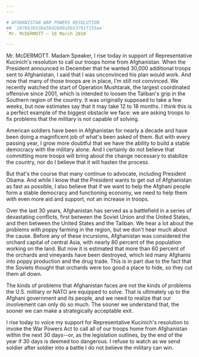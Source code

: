 ```yaml
---
---

# AFGHANISTAN WAR POWERS RESOLUTION
## `2876b3b53be59d2809a5b53791f155ee`
`Mr. McDERMOTT — 10 March 2010`

---
```



Mr. McDERMOTT. Madam Speaker, I rise today in support of 
Representative Kucinich's resolution to call our troops home from 
Afghanistan. When the President announced in December that he wanted 
30,000 additional troops sent to Afghanistan, I said that I was 
unconvinced his plan would work. And now that many of those troops are 
in place, I'm still not convinced. We recently watched the start of 
Operation Mushtarak, the largest coordinated offensive since 2001, 
which is intended to loosen the Taliban's grip in the Southern region 
of the country. It was originally supposed to take a few weeks, but now 
estimates say that it may take 12 to 18 months. I think this is a 
perfect example of the biggest obstacle we face: we are asking troops 
to fix problems that the military is not capable of solving.

American soldiers have been in Afghanistan for nearly a decade and 
have been doing a magnificent job of what's been asked of them. But 
with every passing year, I grow more doubtful that we have the ability 
to build a stable democracy with the military alone. And I certainly do 
not believe that committing more troops will bring about the change 
necessary to stabilize the country, nor do I believe that it will 
hasten the process.

But that's the course that many continue to advocate, including 
President Obama. And while I know that the President wants to get out 
of Afghanistan as fast as possible, I also believe that if we want to 
help the Afghani people form a stable democracy and functioning 
economy, we need to help them with even more aid and support, not an 
increase in troops.

Over the last 30 years, Afghanistan has served as a battlefield in a 
series of devastating conflicts, first between the Soviet Union and the 
United States, and then between the United States and the Taliban. We 
hear a lot about the problems with poppy farming in the region, but we 
don't hear much about the cause. Before any of these incursions, 
Afghanistan was considered the orchard capital of central Asia, with 
nearly 80 percent of the population working on the land. But now it is 
estimated that more than 60 percent of the orchards and vineyards have 
been destroyed, which led many Afghanis into poppy production and the 
drug trade. This is in part due to the fact that the Soviets thought 
that orchards were too good a place to hide, so they cut them all down.

The kinds of problems that Afghanistan faces are not the kinds of 
problems the U.S. military or NATO are equipped to solve. That is 
ultimately up to the Afghani government and its people, and we need to 
realize that our involvement can only do so much. The sooner we 
understand that, the sooner we can make a strategically acceptable 
exit.

I rise today to voice my support for Representative Kucinich's 
resolution to invoke the War Powers Act to call all of our troops home 
from Afghanistan within the next 30 days--or, as the legislation 
outlines, by the end of the year if 30 days is deemed too dangerous. I 
refuse to watch as we send soldier after soldier into a battle I do not 
believe the military can win.